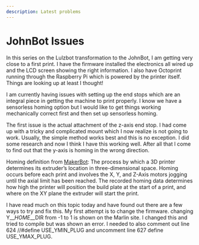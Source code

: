 ```yaml
---
description: Latest problems
---
```


# JohnBot Issues

In this series on the Lulzbot transformation to the JohnBot, I am getting very close to a first print. I have the firmware installed the electronics all wired up and the LCD screen showing the right information. I also have Octoprint running through the Raspberry Pi which is powered by the printer itself. Things are looking up at least I thought!

I am currently having issues with setting up the end stops which are an integral piece in getting the machine to print properly. I know we have a sensorless homing option but I would like to get things working mechanically correct first and then set up sensorless homing. 

The first issue is the actual attachment of the z-axis end stop. I had come up with a tricky and complicated mount which I now realize is not going to work. Usually, the simple method works best and this is no exception. I did some research and now I think I have this working well. After all that I come to find out that the y-axis is homing in the wrong direction. 

Homing definition from [MakerBot](https://support.makerbot.com/s/article/What-is-Homing): The process by which a 3D printer determines its extruder’s location in three-dimensional space. Homing occurs before each print and involves the X, Y, and Z-Axis motors jogging until the axial limit has been reached. The recorded homing data determines how high the printer will position the build plate at the start of a print, and where on the XY plane the extruder will start the print.

I have read much on this topic today and have found out there are a few ways to try and fix this. My first attempt is to change the firmware. changing Y_\__HOME_\__DIR from -1 to 1 is shown on the Marlin site. I changed this and tried to compile but was shown an error. I needed to also comment out line 624 //\#define USE\_YMIN\_PLUG and uncomment line 627 define USE\_YMAX\_PLUG. 

 

